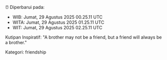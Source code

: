 ⏰ Diperbarui pada:
- WIB: Jumat, 29 Agustus 2025 00.25.11 UTC
- WITA: Jumat, 29 Agustus 2025 01.25.11 UTC
- WIT: Jumat, 29 Agustus 2025 02.25.11 UTC

Kutipan Inspiratif:
"A brother may not be a friend, but a friend will always be a brother."


Kategori: friendship

